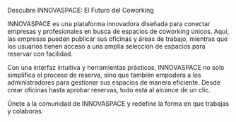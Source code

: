 Descubre INNOVASPACE: El Futuro del Coworking

INNOVASPACE es una plataforma innovadora diseñada para conectar empresas y profesionales en busca de espacios de coworking únicos. Aquí, las empresas pueden publicar sus oficinas y áreas de trabajo, mientras que los usuarios tienen acceso a una amplia selección de espacios para reservar con facilidad.

Con una interfaz intuitiva y herramientas prácticas, INNOVASPACE no solo simplifica el proceso de reserva, sino que también empodera a los administradores para gestionar sus espacios de manera eficiente. Desde crear oficinas hasta aprobar reservas, todo está al alcance de un clic.

Únete a la comunidad de INNOVASPACE y redefine la forma en que trabajas y colaboras.
